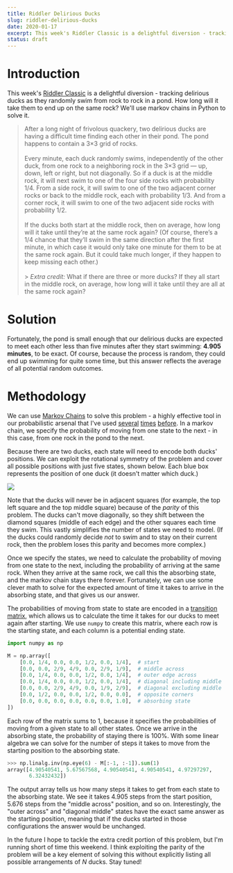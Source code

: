 ```yaml
---
title: Riddler Delirious Ducks
slug: riddler-delirious-ducks
date: 2020-01-17
excerpt: This week's Riddler Classic is a delightful diversion - tracking delirious ducks as they randomly swim from rock to rock in a pond. How long will it take them to end up on the same rock? We'll use markov chains in Python to solve it.
status: draft
---
```


# Introduction

This week's <a href="https://fivethirtyeight.com/features/can-you-track-the-delirious-ducks/">Riddler Classic</a> is a delightful diversion - tracking delirious ducks as they randomly swim from rock to rock in a pond. How long will it take them to end up on the same rock? We'll use markov chains in Python to solve it.

> After a long night of frivolous quackery, two delirious ducks are having a difficult time finding each other in their pond. The pond happens to contain a 3×3 grid of rocks.
> <br><br>
> Every minute, each duck randomly swims, independently of the other duck, from one rock to a neighboring rock in the 3×3 grid — up, down, left or right, but not diagonally. So if a duck is at the middle rock, it will next swim to one of the four side rocks with probability 1/4. From a side rock, it will swim to one of the two adjacent corner rocks or back to the middle rock, each with probability 1/3. And from a corner rock, it will swim to one of the two adjacent side rocks with probability 1/2.
> <br><br>
> If the ducks both start at the middle rock, then on average, how long will it take until they’re at the same rock again? (Of course, there’s a 1/4 chance that they’ll swim in the same direction after the first minute, in which case it would only take one minute for them to be at the same rock again. But it could take much longer, if they happen to keep missing each other.)
> <br><br> > _Extra credit:_ What if there are three or more ducks? If they all start in the middle rock, on average, how long will it take until they are all at the same rock again?

# Solution

Fortunately, the pond is small enough that our delirious ducks are expected to meet each other less than five minutes after they start swimming: **4.905 minutes**, to be exact. Of course, because the process is random, they could end up swimming for quite some time, but this answer reflects the average of all potential random outcomes.

# Methodology

We can use <a href="https://en.wikipedia.org/wiki/Markov_chain">Markov Chains</a> to solve this problem - a highly effective tool in our probabilistic arsenal that I've used <a href="https://www.jtash.com/riddler-baseball">several</a> <a href="https://www.jtash.com/riddler-card-collecting">times</a> <a href="https://www.jtash.com/riddler-state-superstrings">before</a>. In a markov chain, we specify the probability of moving from one state to the next - in this case, from one rock in the pond to the next.

Because there are two ducks, each state will need to encode both ducks' positions. We can exploit the rotational symmetry of the problem and cover all possible positions with just five states, shown below. Each blue box represents the position of one duck (it doesn't matter which duck.)

<img class="img-fluid mx-auto d-block" src="../images/20200117-riddler.png">

Note that the ducks will never be in adjacent squares (for example, the top left square and the top middle square) because of the _parity_ of this problem. The ducks can't move diagonally, so they shift between the diamond squares (middle of each edge) and the other squares each time they swim. This vastly simplifies the number of states we need to model. (If the ducks could randomly decide _not_ to swim and to stay on their current rock, then the problem loses this parity and becomes more complex.)

Once we specify the states, we need to calculate the probability of moving from one state to the next, including the probability of arriving at the same rock. When they arrive at the same rock, we call this the absorbing state, and the markov chain stays there forever. Fortunately, we can use some clever math to solve for the expected amount of time it takes to arrive in the absorbing state, and that gives us our answer.

The probabilities of moving from state to state are encoded in a <a href="https://en.wikipedia.org/wiki/Stochastic_matrix">transition matrix</a>, which allows us to calculate the time it takes for our ducks to meet again after starting. We use `numpy` to create this matrix, where each row is the starting state, and each column is a potential ending state.

```python
import numpy as np

M = np.array([
    [0.0, 1/4, 0.0, 0.0, 1/2, 0.0, 1/4],  # start
    [0.0, 0.0, 2/9, 4/9, 0.0, 2/9, 1/9],  # middle across
    [0.0, 1/4, 0.0, 0.0, 1/2, 0.0, 1/4],  # outer edge across
    [0.0, 1/4, 0.0, 0.0, 1/2, 0.0, 1/4],  # diagonal including middle
    [0.0, 0.0, 2/9, 4/9, 0.0, 1/9, 2/9],  # diagonal excluding middle
    [0.0, 1/2, 0.0, 0.0, 1/2, 0.0, 0.0],  # opposite corners
    [0.0, 0.0, 0.0, 0.0, 0.0, 0.0, 1.0],  # absorbing state
])
```

Each row of the matrix sums to 1, because it specifies the probabilities of moving from a given state to all other states. Once we arrive in the absorbing state, the probability of staying there is 100%. With some linear algebra we can solve for the number of steps it takes to move from the starting position to the absorbing state.

```python
>>> np.linalg.inv(np.eye(6) - M[:-1, :-1]).sum(1)
array([4.90540541, 5.67567568, 4.90540541, 4.90540541, 4.97297297,
       6.32432432])
```

The output array tells us how many steps it takes to get from each state to the absorbing state. We see it takes 4.905 steps from the start position, 5.676 steps from the "middle across" position, and so on. Interestingly, the "outer across" and "diagonal middle" states have the exact same answer as the starting position, meaning that if the ducks started in those configurations the answer would be unchanged.

In the future I hope to tackle the extra credit portion of this problem, but I'm running short of time this weekend. I think exploiting the parity of the problem will be a key element of solving this without explicitly listing all possible arrangements of $N$ ducks. Stay tuned!
